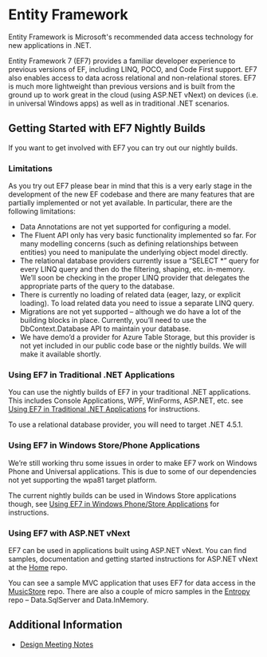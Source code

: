 # Entity Framework
Entity Framework is Microsoft's recommended data access technology for new applications in .NET. 

Entity Framework 7 (EF7) provides a familiar developer experience to previous versions of EF, including LINQ, POCO, and Code First support. EF7 also enables access to data across relational and non-relational stores. EF7 is much more lightweight than previous versions and is built from the ground up to work great in the cloud (using ASP.NET vNext) on devices (i.e. in universal Windows apps) as well as in traditional .NET scenarios.


## Getting Started with EF7 Nightly Builds
If you want to get involved with EF7 you can try out our nightly builds. 

### Limitations

As you try out EF7 please bear in mind that this is a very early stage in the development of the new EF codebase and there are many features that are partially implemented or not yet available. In particular, there are the following limitations:

* Data Annotations are not yet supported for configuring a model.
* The Fluent API only has very basic functionality implemented so far. For many modelling concerns (such as defining relationships between entities) you need to manipulate the underlying object model directly.
* The relational database providers currently issue a “SELECT *” query for every LINQ query and then do the filtering, shaping, etc. in-memory. We’ll soon be checking in the proper LINQ provider that delegates the appropriate parts of the query to the database.
* There is currently no loading of related data (eager, lazy, or explicit loading). To load related data you need to issue a separate LINQ query.
* Migrations are not yet supported – although we do have a lot of the building blocks in place. Currently, you’ll need to use the DbContext.Database API to maintain your database.
* We have demo’d a provider for Azure Table Storage, but this provider is not yet included in our public code base or the nightly builds. We will make it available shortly.

### Using EF7 in Traditional .NET Applications

You can use the nightly builds of EF7 in your traditional .NET applications. This includes Console Applications, WPF, WinForms, ASP.NET, etc. see [Using EF7 in Traditional .NET Applications](https://github.com/aspnet/EntityFramework/wiki/Using-EF7-in-Traditional-.NET-Applications) for instructions.

To use a relational database provider, you will need to target .NET 4.5.1.

### Using EF7 in Windows Store/Phone Applications
We’re still working thru some issues in order to make EF7 work on Windows Phone and Universal applications. This is due to some of our dependencies not yet supporting the wpa81 target platform.

The current nightly builds can be used in Windows Store applications though, see [Using EF7 in Windows Phone/Store Applications](https://github.com/aspnet/EntityFramework/wiki/Using-EF7-in-Windows-Phone-Store-Applications) for instructions.

### Using EF7 with ASP.NET vNext
EF7 can be used in applications built using ASP.NET vNext. You can find samples, documentation and getting started instructions for ASP.NET vNext at the [Home](https://github.com/aspnet/Home) repo. 

You can see a sample MVC application that uses EF7 for data access in the [MusicStore](https://github.com/aspnet/MusicStore) repo. There are also a couple of micro samples in the [Entropy](https://github.com/aspnet/Entropy) repo – Data.SqlServer and Data.InMemory.

## Additional Information
- [Design Meeting Notes](https://github.com/aspnet/EntityFramework/wiki/Entity-Framework-Design-Meeting-Notes)